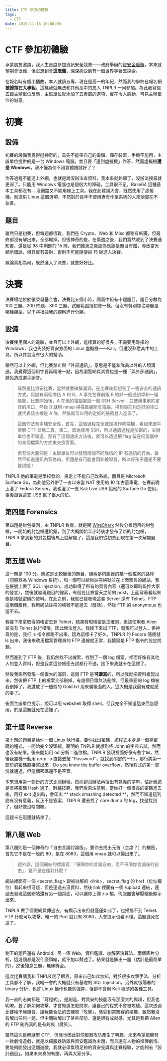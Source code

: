 ```yaml
---
title: CTF 參加初體驗
tags:
  - CTF
date: 2019-11-16 10:00:00
---
```



# CTF 參加初體驗

承蒙朋友邀請，我人生首度參加資訊安全競賽——政府舉辦的[資安金盾獎](https://csc.nccst.nat.gov.tw/)，本來就預期會很難，但沒想到會**這麼難**，深深感受到有一個世界等著去探索。

在報名時有個小插曲，本人就讀五專，現在是高一的年紀，然而我的學校在報名網**被歸類在大專組**，這樣我就無法和其他高中的友人 TNPLR 一同參加。為此我寫信去跟主辦單位反應，主班單位就添加了五專部的選項，實在令人感動，可見主辦單位的誠意。

# 初賽

## 設備

初賽的設備我覺得挺神奇的，首先不能帶自己的電腦、儲存裝置，手機不能用，主辦單位提供的是一台 Windows 電腦，並且要「連到虛擬機」作答，然而虛擬機**還是 Windows**，我不懂為何不用實體機就好了？

作答過程不能連上外網，也就是說沒辦法查資料，我本來就夠弱了，沒辦法搜尋就更弱了。只能用 Windows 電腦也是個很大的障礙，工具很不足，Base64 這種基本工具都沒有... 沒網路又不能用線上工具。我在此建議大會，既然使用了虛擬機，就提供 Linux 這個選項，不然對於長年不使用專有作業系統的人來說實在不友善。

## 題目

雖然只是初賽，但每題都很難，我們在 Crypto、Web 和 Misc 都稍有斬獲，但最終都沒有解出來，全部輸掉。但很神奇的是，在兩週之後，我們竟然收到了決賽通知書，還是從 98 中剩餘的 15 隊。我們推測之後認為應該是題目有錯，導致當天顯示錯誤，但其實有答對，否則不可能隨便挑 15 隊進入決賽。

無論真相為何，既然進入了決賽，就要好好比。

# 決賽

決賽場地位於張榮發基金會，決賽比五個小時，國高中組有十題題目，題目分數為 100 三題、200 四題、300 三題。試題範圍跟初賽一樣，但沒有特別標注哪題是哪種類型，以下將根據我的觀察進行分類。

## 設備

決賽使用個人的電腦，並且可以上外網，這樣真的好很多，不需要用彆扭的 Windows，我也先裝好資安方面的 Linux 虛擬機——Kali，但還沒熟悉其中的工具，所以其實沒有很大的幫助。

雖然可以上外網，但比賽禁止與「外部通訊」，意思是不能和隊員以外的人類溝通，我覺得這個用字要再精確一點，因為瀏覽網頁其實也是一種「與外部通訊」，避免造成選手誤會。

> 既然是比資安比賽，當然就要破解漏洞，在比賽後我想到了一種安全的通訊方式。假設有兩個隊伍 A 和 B，A 事先在賽前跟 B 約好一個通訊埠和一組帳密，比賽開始後，A 在他的電腦架設一個 SSH Server，並使用事前約定好的埠口，然後 B 就用 nmap 掃描區網所有電腦，掃到事前約定好的埠口就代表該主機是 A 隊，然後就可以用約定好的帳密登入進去了。
>
> 這個作法有多種安全性，首先，這個過程完全就是操作終端機，看起來跟平常解 CTF 並無二異。第二，因為使用 SSH，所以通訊過程是加密的，主辦單位也不知道。那有了這個通訊方法後，就可以透過把 flag 留在伺服器中的某個檔案的方式來交換答案。
>
> 但有個大漏洞是：主辦單位可以發現兩個不同隊伍的 IP 有通訊的行為，雖然不知道通訊內容為何，但還是有可能會因此被舉發，所以好孩子還是不要嘗試喔！

TNPLR 他的筆電是學校發的，規定上不能自己改系統，而且是 Microsoft Surface Go，為此他另外帶了一直以來當 NAT 使用的 10 年古董筆電，在賽前晚上灌了 Fedora Server，我也灌了一支 Kali Live USB 給他的 Surface Go 使用，事後證實這支 USB 幫了很大的忙。

## 第四題 **Forensics**

第四題是封包檢測，由 TNPLR 負責，就是開 [WireShark](https://www.wireshark.org/) 然後分析題目的封包檔，一開始的封包檔還給錯，到了大概開始半小時後才發布了新的封包檔，TNPLR 拿到新的封包檔後馬上就解開了，這是我們從初賽到現在第一次解開題目。

## 第五題 Web

這一題是 100 分，應該是比較簡單的題目，線索是伺服器的某一個檔案的路徑（伺服器為 Windows 系統），和一個可以給你註冊帳號並在上面留言的網站，我在帳號上做了 SQL Injection，成功取得了所有的留言內容（還可以即時監控大家的發言），然後就發現題目的線索，有個在比賽當天之前的 post，上面寫著看起來像是帳號密碼的資料。在此之前，我就已經發現這臺 Server 還有 Telnet、FTP 這兩個服務，我用網站註冊的帳號不能進去（廢話），然後 FTP 的 anonymous 也進不去。

我接下來拿取得的帳密去登 Telnet，結果發現帳密是正確的，但該使用者 Allen 並沒有 Telnet 執行權限，因此無法登入。我接下來試 FTP，發現可以登入，但神奇的是，我打 ls 指令都跑不出來，因為這樣卡了好久，TNPLR 的 Fedora 隨便就 ls 出來，我後來改用檔案管理員的 FTP 連線就正常，我懷疑是 FTP 指令的設定問題。

然而進到了 FTP 後，我仍然找不出線索，找到了一個 log 檔案，裡面好像有其他人的登入資料，但是我拿這些帳密去試都行不通，接下來我就卡在這裡了。

然後我突然發現一個很大的漏洞，這個 FTP 是**可讀寫**的，所以我就把資料複製出來，然後把 FTP 上的檔案全部刪掉，有幾個目錄無法刪除，但最重要的 log 檔被我刪掉了。我還放了一個假的 Gold.txt 用來騙後面的人，這大概是我最有成就感的事了。

後面主辦單位提示，說可以用 webshell 取得 shell，但我完全不知道這東西怎麼用，於是這題就死在這裡了。

## 第十題 Reverse

第十題的題目是給你一個 Linux 執行檔，要你找出密碼，該程式本身是一個猜密碼的程式，一開始完全沒頭緒，聰明的 TNPLR 就想到將 John 的字典去試，然而也沒有結果。後來開始用 od 分析二進位檔，TNPLR 發現裡面好像有些字串，然後我靈機一動用 grep -a 直接去搜 "Password"，就找到關鍵的一行，那行將第一部份的密碼直接寫出來：Do you know the buffer overflow，然後程式的第一部份就通過，但這個密碼還不是答案。

本來想用第一部份的方式比照辦理，然而卻沒辦法再搜出有意義的字串，估計應該是有將密碼 Hash 過了，黔驢技窮，我們後來注意到，當你打一個很長的密碼進去後，再打 exit 退出時，會印出 ** stack smashing detected **，然而不知道這到底有沒有意義，反正不是答案，TNPLR 還去找了 core dump 的 log，找是找到了，但好像沒啥關聯。

這題卡在這邊就結束了。

## 第八題 Web

第八題則是一個神奇的「自由言論討論版」，要你去找出元首（主席？）的機密，首先它不是在一般的 80，是在 8080，這個用 nmap 就可以掃出來了。

>  題外話，這個網站的標語寫：「保障你的言論自由，但不保障你言論後的自由」，是不是在隱射什麼？

網站裡面有一個 <secret_flag> 跟被註解的 \<link\>，secret_flag 的 href（位址欄位）看起來很可疑，但是連過去沒資料，然後 link 裡面有一個 /upload 連結，連過去發現這個網站還有另一個頁面，可以讓你上傳 zip 檔，伺服器會解壓縮後顯示出來。

TNPLR 做了個假網頁傳過去，有顯示出來但就僅僅如此了，也掃描不到 Telnet、FTP 什麼可以攻擊，唯一的 Port 就只有 8080，大會提示也看不懂。這題就死在這了。

## 心得

剩下的題目還有 Android、另一個 Web、資料鑑識、加解密演算法、兩個圖片分析，這幾個都是沒什麼頭緒，就不加以贅述了。結果就是解出一題（估計是最簡單的），然後殘念三題，無緣獎金。

這次比賽讓我和 TNPLR 開了眼界，原來自己如此無知，對於很多攻擊手法、分析工具都不了解，我唯一會的大概就只有基礎的 SQL Injection，另外就很陽春的 binary 分析，也許 Linux 操作也能勉強算，但卻不會用 Kali 裡頭的各種工具。

我一直的志向都是「寫程式」，是創造，對資安的技能沒有那麼大的興趣，但我也明瞭，要了解如何攻擊，才會知道怎麼防禦，讓自己的程式不會被攻破。這次透過比賽給予我機會，讓我能合法的去練習「攻擊」，感受到當駭客的樂趣，雖然我沒有解出任何一題，但中間破解出了某些部份，還是很有成就感，尤其是我把 Allen 的 FTP 刪光真的是有夠爽（魔笑）。

雖然這次是解謎型 CTF，但我也因此對伺服器攻防產生了興趣，未來希望能開發一款劇情遊戲，就是以伺服器防禦與資安鑑識為主題，而且還有人物的推理劇情。要能夠開發出這個遊戲，我就必須累積足夠的資安見識與比賽經驗，才能夠去「設計題目」。如果未來真的有譜，再與大家分享。
